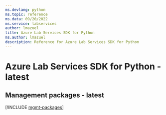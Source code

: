 ```yaml
---
ms.devlang: python
ms.topic: reference
ms.data: 09/20/2022
ms.service: labservices
author: lmazuel
title: Azure Lab Services SDK for Python
ms.author: lmazuel
description: Reference for Azure Lab Services SDK for Python
---
```

# Azure Lab Services SDK for Python - latest

## Management packages - latest
[!INCLUDE [mgmt-packages](lab-services-mgmt-index.md)]